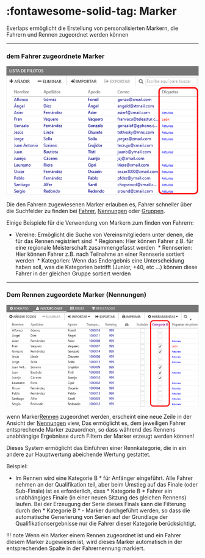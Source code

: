 # :fontawesome-solid-tag: Marker

Everlaps ermöglicht die Erstellung von personalisierten Markern, die Fahrern und Rennen zugeordnet werden können

---

### dem Fahrer zugeordnete Marker 

![Fahrer](../img/driver-tags.png)

Die den Fahrern zugewiesenen Marker erlauben es, Fahrer schneller über die Suchfelder zu finden bei [Fahrer](../user-guide/drivers.md), [Nennungen](../user-guide/races.md#inscripciones) oder [Gruppen](../user-guide/races.md#series).

Einige Beispiele für die Verwendung von Markern zum finden von Fahrern:

 * Vereine: Ermöglicht die Suche von Vereinsmitgliedern unter denen, die für das Rennen registriert sind
 * Regionen: Hier können Fahrer z.B. für eine regionale Meisterschaft zusammengefasst werden
 * Rennserien: Hier können Fahrer z.B. nach Teilnahme an einer Rennserie sortiert werden
 * Kategorien: Wenn das Endergebnis eine Unterscheidung haben soll, was die Kategorien betrifft (Junior, +40, etc ...) können diese Fahrer in der gleichen Gruppe sortiert werden


 ---
 
### Dem Rennen zugeordete Marker (Nennungen)

![Rennen](../img/inscription-tags.png)

wenn Marker[Rennen](../race-formats/qualify-finals.md#etiquetas) zugeordnet werden, erscheint eine neue Zeile in der Ansicht der [Nennungen](../user-guide/races.md#inscripciones) view, Das ermöglicht es, dem jeweiligen Fahrer entsprechende Marker zuzuordnen, so dass während des Rennens unabhängige Ergebnisse durch Filtern der Marker erzeugt werden können!

Dieses System ermöglicht das Einführen einer Rennkategorie, die in ein andere zur Hauptwertung abeichende Wertung gestattet.

Beispiel:

 * Im Rennen wird eine Kategorie B * für Anfänger eingeführt. Alle Fahrer nehmen an der Qualifikation teil, aber beim Umstieg auf das Finale (oder Sub-Finale) ist es erforderlich, dass * Kategorie B * Fahrer ein unabhängiges Finale (in einer neuen Sitzung des gleichen Rennens) laufen. Bei der Erzeugung der Serie dieses Finals kann die Filterung durch den * Kategorie B * - Marker durchgeführt werden, so dass die automatische Generierung von Serien auf der Grundlage der Qualifikationsergebnisse nur die Fahrer dieser Kategorie berücksichtigt.

!!! note
    Wenn ein Marker einem Rennen zugeordnet ist und ein Fahrer diesem Marker zugewiesen ist, wird dieses Marker automatisch in der entsprechenden Spalte in der Fahrernennung markiert.
